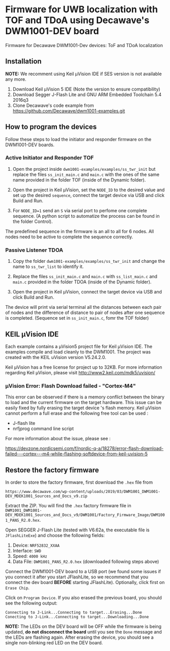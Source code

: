 # Firmware for UWB localization with TOF and TDoA using Decawave's DWM1001-DEV board
Firmware for Decawave DWM1001-Dev devices: ToF and TDoA localization

## Installation

**NOTE:** We recomment using Keil µVision IDE if SES version is not available any more.

  1. Download Keil µVision 5 IDE (Note the version to ensure compatibility)
  2. Download Segger J-Flash Lite and GNU ARM Embedded Toolchain 5.4 2016q3
  3. Clone Decawave's code example from https://github.com/Decawave/dwm1001-examples.git

## How to program the devices

Follow these steps to load the initiator and responder firmware on the DWM1001-DEV boards.

### Active Initiator and Responder TOF
1. Open the project inside `dwm1001-examples/examples/ss_twr_init` but replace the files `ss_init_main.c` and `main.c` with the ones of the same name provided in the folder TOF (inside of the Dynamic folder).

2. Open the project in Keil µVision, set the `NODE_ID` to the desired value and set up the desired `sequence`, connect the target device via USB and click Build and Run.

3. For `NODE_ID=1` send an `S` via serial port to perfome one complete sequence. (A python script to automatize the process can be found in the folder Control).

The predefined sequence in the firmware is an all to all for 6 nodes. All nodes need to be active to complete the sequence correctly.


### Passive Listener TDOA
1. Copy the folder `dwm1001-examples/examples/ss_twr_init` and change the name to `ss_twr_list` to identify it.

2. Replace the files `ss_init_main.c` and `main.c` with  `ss_list_main.c` and `main.c` provided in the folder TDOA (inside of the Dynamic folder).

3. Open the project in Keil µVision, connect the target device via USB and click Build and Run.

The device will print via serial terminal all the distances between each pair of nodes and the difference of distance to pair of nodes after one sequence is completed. (Sequence set in `ss_init_main.c`, fomr the TOF folder)

## KEIL µVision IDE

Each example contains a µVision5 project file for Keil µVision IDE. The examples compile and load cleanly to the DWM1001.
The project was created with the KEIL uVision version V5.24.2.0. 

Keil µVision has a free license for project up to 32KB. For more information regarding Keil µVision, please visit http://www2.keil.com/mdk5/uvision/

### µVision Error: Flash Download failed - "Cortex-M4"

This error can be observed if there is a memory conflict between the binary to load and the current firmware on the target hardware. This issue can be easily fixed by fully erasing the target device 's flash memory. Keil µVision cannot perform a full erase and the following free tool can be used :

* J-flash lite 
* nrfjprog command line script

For more information about the issue, please see :

https://devzone.nordicsemi.com/f/nordic-q-a/18278/error-flash-download-failed---cortex---m4-while-flashing-softdevice-from-keil-uvision-5


## Restore the factory firmware

In order to store the factory firmware, first download the `.hex` file from

```
https://www.decawave.com/wp-content/uploads/2019/03/DWM1001_DWM1001-DEV_MDEK1001_Sources_and_Docs_v9.zip
```

Extract the ZIP. You will find the `.hex` factory firmware file in `DWM1001_DWM1001-DEV_MDEK1001_Sources_and_Docs_v9/DWM1001/Factory_Firmware_Image/DWM1001_PANS_R2.0.hex`.

Open SEGGER J-Flash Lite (tested with V6.62a, the executable file is `JFlashLiteExe`) and choose the following fields:

1. Device: `NRF52832_XXAA`
2. Interface: `SWD`
3. Speed: `4000 kHz`
4. Data File: `DWM1001_PANS_R2.0.hex` (downloaded following steps above)

Connect the DWM1001-DEV board to a USB port (we found some issues if you connect it after you start JFlashLite, so we recommend that you connect the dev board **BEFORE** starting JFlashLite). Optionally, click first on `Erase Chip`.

Click on `Program Device`. If you also erased the previous board, you should see the following output:

```
Connecting to J-Link...Connecting to target...Erasing...Done
Conecting to J-Link...Connecting to target...Downloading...Done
```

**NOTE:** The LEDs on the DEV board will be OFF while the firmware is being updated, **do not disconnect the board** until you see the `Done` message and the LEDs are flashing again. After erasing the device, you should see a single non-blinking red LED on the DEV board.
